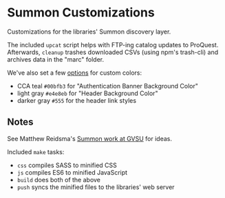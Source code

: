 # Summon Customizations

Customizations for the libraries' Summon discovery layer.

The included `upcat` script helps with FTP-ing catalog updates to ProQuest. Afterwards, `cleanup` trashes downloaded CSVs (using npm's trash-cli) and archives data in the "marc" folder.

We've also set a few [options](https://customize.summon.serialssolutions.com/settings) for custom colors:

- CCA teal `#00bfb3` for "Authentication Banner Background Color"
- light gray `#e4e8eb` for "Header Background Color"
- darker gray `#555` for the header link styles

## Notes

See Matthew Reidsma's [Summon work at GVSU](https://github.com/gvsulib/Summon-2.0-Scripts) for ideas.

Included `make` tasks:

- `css` compiles SASS to minified CSS
- `js` compiles ES6 to minified JavaScript
- `build` does both of the above
- `push` syncs the minified files to the libraries' web server
